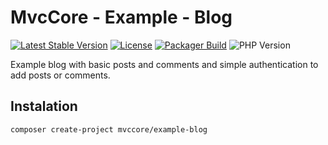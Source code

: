 # MvcCore - Example - Blog

[![Latest Stable Version](https://img.shields.io/badge/Stable-v5.2.0-brightgreen.svg?style=plastic)](https://github.com/mvccore/example-blog/releases)
[![License](https://img.shields.io/badge/License-BSD%203-brightgreen.svg?style=plastic)](https://mvccore.github.io/docs/mvccore/5.0.0/LICENSE.md)
[![Packager Build](https://img.shields.io/badge/Packager%20Build-passing-brightgreen.svg?style=plastic)](https://github.com/mvccore/packager)
![PHP Version](https://img.shields.io/badge/PHP->=5.4-brightgreen.svg?style=plastic)

Example blog with basic posts and comments and simple authentication to add posts or comments.

## Instalation
```shell
composer create-project mvccore/example-blog
```
